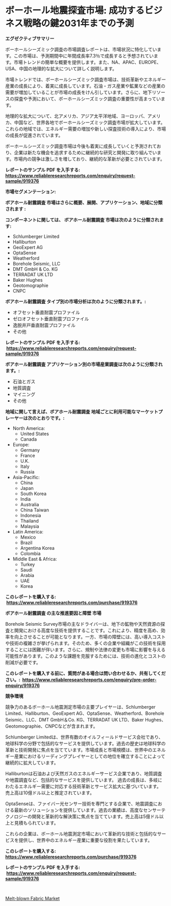 <p><h1>ボーホール地震探査市場: 成功するビジネス戦略の鍵2031年までの予測</h1></p><p><strong>エグゼクティブサマリー</strong></p>
<p><p>ボーホールシーズミック調査の市場調査レポートは、市場状況に特化しています。この市場は、予測期間中に年間成長率7.3％で成長すると予想されています。市場トレンドの簡単な概要を提供します。また、NA、APAC、EUROPE、USA、中国の地理的な拡大について詳しく説明します。</p><p>市場トレンドでは、ボーホールシーズミック調査市場は、技術革新やエネルギー産業の成長により、着実に成長しています。石油・ガス産業や鉱業などの産業の需要が増加していることが市場の成長をけん引しています。さらに、地下リソースの探査や予測において、ボーホールシーズミック調査の重要性が高まっています。</p><p>地理的な拡大について、北アメリカ、アジア太平洋地域、ヨーロッパ、アメリカ、中国など、世界各地でボーホールシーズミック調査市場が拡大しています。これらの地域では、エネルギー需要の増加や新しい探査技術の導入により、市場の成長が促進されています。</p><p>ボーホールシーズミック調査市場は今後も着実に成長していくと予測されており、企業は新たな機会を追求するために継続的な研究と開発に取り組んでいます。市場内の競争は激しさを増しており、継続的な革新が必要とされています。</p></p>
<p><strong>レポートのサンプル PDF を入手する: <a href="https://www.reliableresearchreports.com/enquiry/request-sample/919376">https://www.reliableresearchreports.com/enquiry/request-sample/919376</a></strong></p>
<p><strong>市場セグメンテーション:</strong></p>
<p><strong> ボアホール耐震調査 市場はさらに概要、展開、アプリケーション、地域に分類されます :</strong></p>
<p><strong>コンポーネントに関しては、 ボアホール耐震調査 市場は次のように分類されます: &nbsp;</strong></p>
<p><ul><li>Schlumberger Limited</li><li>Halliburton</li><li>GeoExpert AG</li><li>OptaSense</li><li>Weatherford</li><li>Borehole Seismic, LLC</li><li>DMT GmbH & Co. KG</li><li>TERRADAT UK LTD</li><li>Baker Hughes</li><li>Geotomographie</li><li>CNPC</li></ul></p>
<p><strong> ボアホール耐震調査 タイプ別の市場分析は次のように分類されます。:</strong></p>
<p><ul><li>オフセット垂直耐震プロファイル</li><li>ゼロオフセット垂直耐震プロファイル</li><li>逸脱井戸垂直耐震プロファイル</li><li>その他</li></ul></p>
<p><strong>レポートのサンプル PDF を入手する: &nbsp;<a href="https://www.reliableresearchreports.com/enquiry/request-sample/919376">https://www.reliableresearchreports.com/enquiry/request-sample/919376</a></strong></p>
<p><strong> ボアホール耐震調査 アプリケーション別の市場産業調査は次のように分類されます。:</strong></p>
<p><ul><li>石油とガス</li><li>地質調査</li><li>マイニング</li><li>その他</li></ul></p>
<p><strong>地域に関して言えば、ボアホール耐震調査 地域ごとに利用可能なマーケットプレーヤーは次のとおりです。:</strong></p>
<p><ul>
    <li>
        North America:
        <ul>
            <li>United States</li>
            <li>Canada</li>
        </ul>
    </li>
    <li>
        Europe:
        <ul>
            <li>Germany</li>
            <li>France</li>
            <li>U.K.</li>
            <li>Italy</li>
            <li>Russia</li>
        </ul>
    </li>
    <li>
        Asia-Pacific:
        <ul>
            <li>China</li>
            <li>Japan</li>
            <li>South Korea</li>
            <li>India</li>
            <li>Australia</li>
            <li>China Taiwan</li>
            <li>Indonesia</li>
            <li>Thailand</li>
            <li>Malaysia</li>
        </ul>
    </li>
    <li>
        Latin America:
        <ul>
            <li>Mexico</li>
            <li>Brazil</li>
            <li>Argentina Korea</li>
            <li>Colombia</li>
        </ul>
    </li>
    <li>
        Middle East & Africa:
        <ul>
            <li>Turkey</li>
            <li>Saudi</li>
            <li>Arabia</li>
            <li>UAE</li>
            <li>Korea</li>
        </ul>
    </li>
    </ul></p>
<p><strong>このレポートを購入する: &nbsp;<a href="https://www.reliableresearchreports.com/purchase/919376">https://www.reliableresearchreports.com/purchase/919376</a></strong></p>
<p><strong>ボアホール耐震調査 の主な推進要因と障壁 市場</strong></p>
<p><p>Borehole Seismic Survey市場の主なドライバーは、地下の鉱物や天然資源の探査と開発における高度な技術を提供することです。これにより、精度を高め、効率を向上させることが可能となります。一方、市場の障壁には、高い導入コストや技術の複雑さが挙げられます。そのため、多くの企業や組織がこの技術を採用することには困難が伴います。さらに、規制や法律の変更も市場に影響を与える可能性があります。このような課題を克服するためには、技術の進化とコストの削減が必要です。</p></p>
<p><strong>このレポートを購入する前に、質問がある場合は問い合わせるか、共有してください。:&nbsp; <a href="https://www.reliableresearchreports.com/enquiry/pre-order-enquiry/919376">https://www.reliableresearchreports.com/enquiry/pre-order-enquiry/919376</a></strong></p>
<p><strong>競争環境</strong></p>
<p><p>競争力のあるボーホール地震測定市場の主要プレイヤーは、Schlumberger Limited、Halliburton、GeoExpert AG、OptaSense、Weatherford、Borehole Seismic、LLC、DMT GmbH＆Co. KG、TERRADAT UK LTD、Baker Hughes、Geotomographie、CNPCなどが含まれます。</p><p>Schlumberger Limitedは、世界有数のオイルフィールドサービス会社であり、地球科学の分野で包括的なサービスを提供しています。過去の歴史は地球科学の革新と技術開発に焦点を当てています。市場成長と市場規模は、世界中のエネルギー産業におけるリーディングプレイヤーとしての地位を確立することによって継続的に拡大しています。</p><p>Halliburtonは石油および天然ガスのエネルギーサービス企業であり、地質調査や地震調査など、包括的なサービスを提供しています。 過去の成長は、多岐にわたるエネルギー需要に対応する技術革新とサービス拡大に基づいています。 売上高は10億ドル以上と推定されています。</p><p>OptaSenseは、ファイバー光センサー技術を専門とする企業で、地震調査における最新のソリューションを提供しています。過去の業績は、高度なセンサーテクノロジーの開発と革新的な解決策に焦点を当てています。売上高は5億ドル以上と見積もられています。</p><p>これらの企業は、ボーホール地震測定市場において革新的な技術と包括的なサービスを提供し、世界中のエネルギー産業に重要な役割を果たしています。</p></p>
<p><strong>このレポートを購入する: &nbsp; <a href="https://www.reliableresearchreports.com/purchase/919376">https://www.reliableresearchreports.com/purchase/919376</a></strong></p>
<p><strong>レポートのサンプル PDF を入手する: &nbsp;<a href="https://www.reliableresearchreports.com/enquiry/request-sample/919376">https://www.reliableresearchreports.com/enquiry/request-sample/919376</a></strong><strong></strong></p>
<p>&nbsp;</p>
<p><p><a href="https://github.com/danielneavesallisons03mba/Market-Research-Report-List-1/blob/main/melt-blown-fabric-market.md">Melt-blown Fabric Market</a></p></p>